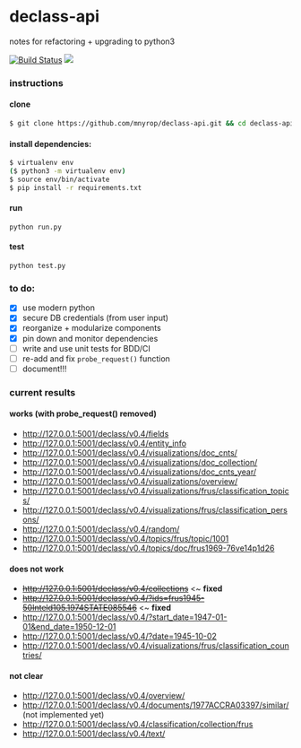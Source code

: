# declass-api
notes for refactoring + upgrading to python3

[![Build Status](https://travis-ci.org/mnyrop/declass-api.svg?branch=master)](https://travis-ci.org/mnyrop/declass-api)
[![](https://img.shields.io/librariesio/github/mnyrop/declass-api.svg)](https://libraries.io/github/mnyrop/declass-api) 

### instructions

#### clone
```sh
$ git clone https://github.com/mnyrop/declass-api.git && cd declass-api
```

#### install dependencies:
```sh
$ virtualenv env
($ python3 -m virtualenv env)
$ source env/bin/activate
$ pip install -r requirements.txt
```

#### run

`python run.py`

#### test

`python test.py`


### to do:
- [x] use modern python
- [x] secure DB credentials (from user input)
- [x] reorganize + modularize components
- [x] pin down and monitor dependencies
- [ ] write and use unit tests for BDD/CI
- [ ] re-add and fix `probe_request()` function
- [ ] document!!!

### current results

#### works (with probe_request() removed)
- http://127.0.0.1:5001/declass/v0.4/fields
- http://127.0.0.1:5001/declass/v0.4/entity_info
- http://127.0.0.1:5001/declass/v0.4/visualizations/doc_cnts/
- http://127.0.0.1:5001/declass/v0.4/visualizations/doc_collection/
- http://127.0.0.1:5001/declass/v0.4/visualizations/doc_cnts_year/
- http://127.0.0.1:5001/declass/v0.4/visualizations/overview/
- http://127.0.0.1:5001/declass/v0.4/visualizations/frus/classification_topics/
- http://127.0.0.1:5001/declass/v0.4/visualizations/frus/classification_persons/
- http://127.0.0.1:5001/declass/v0.4/random/
- http://127.0.0.1:5001/declass/v0.4/topics/frus/topic/1001
- http://127.0.0.1:5001/declass/v0.4/topics/doc/frus1969-76ve14p1d26

#### does not work
- ~~http://127.0.0.1:5001/declass/v0.4/collections~~ <~ __fixed__
- ~~http://127.0.0.1:5001/declass/v0.4/?ids=frus1945-50Inteld105,1974STATE085546~~ <~ __fixed__
- http://127.0.0.1:5001/declass/v0.4/?start_date=1947-01-01&end_date=1950-12-01
- http://127.0.0.1:5001/declass/v0.4/?date=1945-10-02
- http://127.0.0.1:5001/declass/v0.4/visualizations/frus/classification_countries/


#### not clear
- http://127.0.0.1:5001/declass/v0.4/overview/
- http://127.0.0.1:5001/declass/v0.4/documents/1977ACCRA03397/similar/ (not implemented yet)
- http://127.0.0.1:5001/declass/v0.4/classification/collection/frus
- http://127.0.0.1:5001/declass/v0.4/text/

